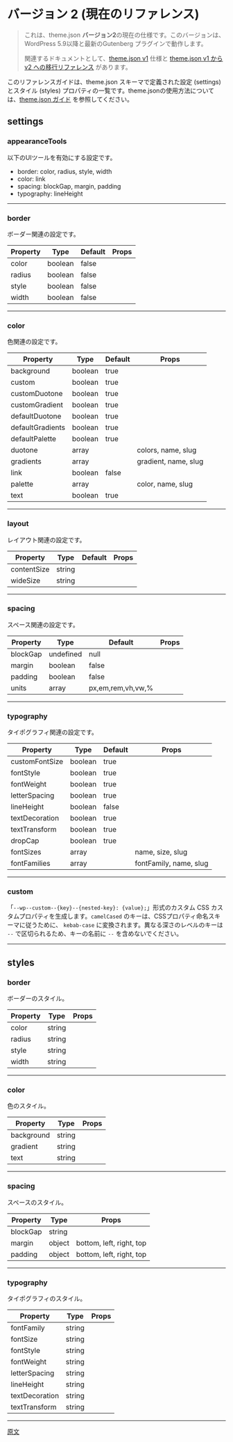 <!--
# Theme.json Reference
-->
<!-- 
# theme.json リファレンス
 -->
<!-- 
# Version 2 (living reference)
 -->
# バージョン 2 (現在のリファレンス)

<!-- 
> This is the living specification for the **version 2** of theme.json. This version works with WordPress 5.9 or later, and the latest Gutenberg plugin.
>
> There're related documents you may be interested in: the [theme.json v1](/docs/reference-guides/theme-json-reference/theme-json-v1.md) specification and the [reference to migrate from theme.json v1 to v2](/docs/reference-guides/theme-json-reference/theme-json-migrations.md).
 -->
> これは、theme.json **バージョン2**の現在の仕様です。このバージョンは、WordPress 5.9以降と最新のGutenberg プラグインで動作します。
>
> 関連するドキュメントとして、[theme.json v1](https://ja.wordpress.org/team/handbook/block-editor/reference-guides/theme-json-reference/theme-json-v1/) 仕様と [theme.json v1 から v2 への移行リファレンス](https://ja.wordpress.org/team/handbook/block-editor/reference-guides/theme-json-reference/theme-json-migrations/) があります。

<!--
This reference guide lists the settings and style properties defined in the theme.json schema. See the [theme.json how to guide](/docs/how-to-guides/themes/theme-json.md) for examples and guide on how to use the theme.json file in your theme.
-->
このリファレンスガイドは、theme.json スキーマで定義された設定 (settings) とスタイル (styles) プロパティの一覧です。theme.jsonの使用方法については、[theme.json ガイド](https://ja.wordpress.org/team/handbook/block-editor/how-to-guides/themes/theme-json) を参照してください。

<!-- START TOKEN Autogenerated - DO NOT EDIT -->

<!--
## Settings
-->
## settings

### appearanceTools

<!--
Setting that enables the following UI tools:
-->
以下のUIツールを有効にする設定です。

<!--
- border: color, radius, style, width
- color: link
- spacing: blockGap, margin, padding
- typography: lineHeight
-->
- border: color, radius, style, width
- color: link
- spacing: blockGap, margin, padding
- typography: lineHeight


---

### border

<!--
Settings related to borders.
-->
ボーダー関連の設定です。

| Property  | Type   | Default | Props  |
| ---       | ---    | ---    |---   |
| color | boolean | false |  |
| radius | boolean | false |  |
| style | boolean | false |  |
| width | boolean | false |  |

---

### color

<!--
Settings related to colors.
-->
色関連の設定です。

| Property  | Type   | Default | Props  |
| ---       | ---    | ---    |---   |
| background | boolean | true |  |
| custom | boolean | true |  |
| customDuotone | boolean | true |  |
| customGradient | boolean | true |  |
| defaultDuotone | boolean | true |  |
| defaultGradients | boolean | true |  |
| defaultPalette | boolean | true |  |
| duotone | array |  | colors, name, slug |
| gradients | array |  | gradient, name, slug |
| link | boolean | false |  |
| palette | array |  | color, name, slug |
| text | boolean | true |  |

---

### layout

<!--
Settings related to layout.
-->
レイアウト関連の設定です。

| Property  | Type   | Default | Props  |
| ---       | ---    | ---    |---   |
| contentSize | string |  |  |
| wideSize | string |  |  |

---

### spacing

<!--
Settings related to spacing.
-->
スペース関連の設定です。

| Property  | Type   | Default | Props  |
| ---       | ---    | ---    |---   |
| blockGap | undefined | null |  |
| margin | boolean | false |  |
| padding | boolean | false |  |
| units | array | px,em,rem,vh,vw,% |  |

---

### typography

<!--
Settings related to typography.
-->
タイポグラフィ関連の設定です。

| Property  | Type   | Default | Props  |
| ---       | ---    | ---    |---   |
| customFontSize | boolean | true |  |
| fontStyle | boolean | true |  |
| fontWeight | boolean | true |  |
| letterSpacing | boolean | true |  |
| lineHeight | boolean | false |  |
| textDecoration | boolean | true |  |
| textTransform | boolean | true |  |
| dropCap | boolean | true |  |
| fontSizes | array |  | name, size, slug |
| fontFamilies | array |  | fontFamily, name, slug |

---

### custom

<!--
Generate custom CSS custom properties of the form `--wp--custom--{key}--{nested-key}: {value};`. `camelCased` keys are transformed to `kebab-case` as to follow the CSS property naming schema. Keys at different depth levels are separated by `--`, so keys should not include `--` in the name.
-->
「`--wp--custom--{key}--{nested-key}: {value};`」形式のカスタム CSS カスタムプロパティを生成します。`camelCased` のキーは、CSSプロパティ命名スキーマに従うために、 `kebab-case` に変換されます。異なる深さのレベルのキーは `--` で区切られるため、キーの名前に `--` を含めないでください。

---
<!--
## Styles
-->
## styles


### border

<!--
Border styles.
-->
ボーダーのスタイル。

| Property  | Type   |  Props  |
| ---       | ---    |---   |
| color | string |  |
| radius | string |  |
| style | string |  |
| width | string |  |

---

### color

<!--
Color styles.
-->
色のスタイル。

| Property  | Type   |  Props  |
| ---       | ---    |---   |
| background | string |  |
| gradient | string |  |
| text | string |  |

---

### spacing

<!--
Spacing styles.
-->
スペースのスタイル。

| Property  | Type   |  Props  |
| ---       | ---    |---   |
| blockGap | string |  |
| margin | object | bottom, left, right, top |
| padding | object | bottom, left, right, top |

---

### typography

<!--
Typography styles.
-->
タイポグラフィのスタイル。

| Property  | Type   |  Props  |
| ---       | ---    |---   |
| fontFamily | string |  |
| fontSize | string |  |
| fontStyle | string |  |
| fontWeight | string |  |
| letterSpacing | string |  |
| lineHeight | string |  |
| textDecoration | string |  |
| textTransform | string |  |

---

<!-- END TOKEN Autogenerated - DO NOT EDIT -->

[原文](https://github.com/WordPress/gutenberg/blob/trunk/docs/reference-guides/theme-json-reference/theme-json-living.md)